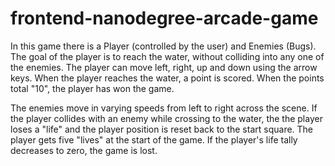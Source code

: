 frontend-nanodegree-arcade-game
===============================


In this game there is a Player (controlled by the user) and Enemies (Bugs). The goal of the player is to reach the water, without colliding into any one of the enemies. The player can move left, right, up and down using the arrow keys. When the player reaches the water, a point is scored.  When the points total "10", the player has won the game.

The enemies move in varying speeds from left to right across the scene. If the player collides with an enemy while crossing to the water, the the player loses a "life" and the player position is reset back to the start square. The player gets five "lives" at the start of the game.  If the player's life tally decreases to zero, the game is lost.
